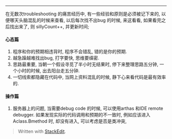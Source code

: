 ---
在无数次troubleshooting 的痛苦经历中, 有一些经验和原则是必须被记下来的, 以便哪天头脑混乱的时候来查看, 以后每次找不出bug 的时候, 来这看看, 如果看完之后找出来了, 则 sillyCount++, 并更新时间; 

#### 心态篇
1. 程序和你的预期相违背时, 程序不会错乱, 错的是你的预期. 
2. 越急躁越难找出bug, 打字要快, 思维要缜密. 
3. 思路最重要, 当朝一个假设寻觅了半小时无结果时, 停下来整理思路五分钟, 一个小时的时候, 出去阳台走五分钟.
4. 一切线索都隐藏在代码中, 当网上资料混乱的时候, 静下心来看代码是最有效率的. 


#### 操作篇
1. 服务器上的问题, 当需要debug code 的时候, 可以使用arthas 和IDE remote debugger. 如果发现实际的代码调用和预期的不一致时, 例如应该进入Aclass.Bmethod 时, 却没有进入, 可以考虑是否是类冲突, 



> Written with [StackEdit](https://stackedit.io/).
<!--stackedit_data:
eyJoaXN0b3J5IjpbMTgwMDk2NTYxMSw3ODM4MzkyNjEsMTU4Nz
QwMDU0MSwxNzk3NjE1NDI5XX0=
-->
